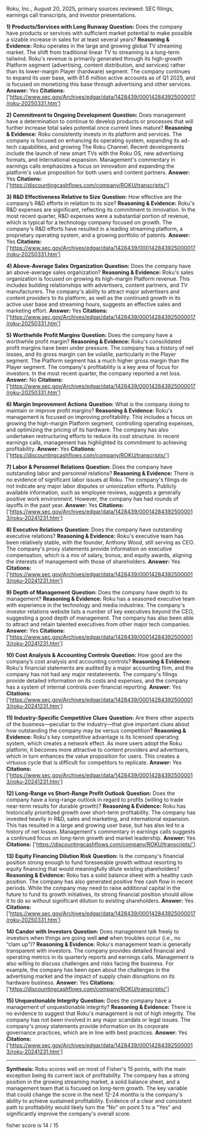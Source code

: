Roku, Inc., August 20, 2025, primary sources reviewed: SEC filings, earnings call transcripts, and investor presentations.

**1) Products/Services with Long Runway**
**Question:** Does the company have products or services with sufficient market potential to make possible a sizable increase in sales for at least several years?
**Reasoning & Evidence:** Roku operates in the large and growing global TV streaming market. The shift from traditional linear TV to streaming is a long-term tailwind. Roku's revenue is primarily generated through its high-growth Platform segment (advertising, content distribution, and services) rather than its lower-margin Player (hardware) segment. The company continues to expand its user base, with 81.6 million active accounts as of Q1 2025, and is focused on monetizing this base through advertising and other services.
**Answer:** Yes
**Citations:** ['https://www.sec.gov/Archives/edgar/data/1428439/000142843925000017/roku-20250331.htm']

**2) Commitment to Ongoing Development**
**Question:** Does management have a determination to continue to develop products or processes that will further increase total sales potential once current lines mature?
**Reasoning & Evidence:** Roku consistently invests in its platform and services. The company is focused on enhancing its operating system, expanding its ad-tech capabilities, and growing The Roku Channel. Recent developments include the launch of new smart TVs with the Roku OS, new advertising formats, and international expansion. Management's commentary in earnings calls emphasizes a focus on innovation and expanding the platform's value proposition for both users and content partners.
**Answer:** Yes
**Citations:** ['https://discountingcashflows.com/company/ROKU/transcripts/']

**3) R&D Effectiveness Relative to Size**
**Question:** How effective are the company’s R&D efforts in relation to its size?
**Reasoning & Evidence:** Roku's R&D expenses are significant, reflecting its commitment to innovation. In the most recent quarter, R&D expenses were a substantial portion of revenue, which is typical for a technology company focused on growth. The company's R&D efforts have resulted in a leading streaming platform, a proprietary operating system, and a growing portfolio of patents.
**Answer:** Yes
**Citations:** ['https://www.sec.gov/Archives/edgar/data/1428439/000142843925000017/roku-20250331.htm']

**4) Above-Average Sales Organization**
**Question:** Does the company have an above-average sales organization?
**Reasoning & Evidence:** Roku's sales organization is focused on growing its high-margin Platform revenue. This includes building relationships with advertisers, content partners, and TV manufacturers. The company's ability to attract major advertisers and content providers to its platform, as well as the continued growth in its active user base and streaming hours, suggests an effective sales and marketing effort.
**Answer:** Yes
**Citations:** ['https://www.sec.gov/Archives/edgar/data/1428439/000142843925000017/roku-20250331.htm']

**5) Worthwhile Profit Margins**
**Question:** Does the company have a worthwhile profit margin?
**Reasoning & Evidence:** Roku's consolidated profit margins have been under pressure. The company has a history of net losses, and its gross margin can be volatile, particularly in the Player segment. The Platform segment has a much higher gross margin than the Player segment. The company's profitability is a key area of focus for investors. In the most recent quarter, the company reported a net loss.
**Answer:** No
**Citations:** ['https://www.sec.gov/Archives/edgar/data/1428439/000142843925000017/roku-20250331.htm']

**6) Margin Improvement Actions**
**Question:** What is the company doing to maintain or improve profit margins?
**Reasoning & Evidence:** Roku's management is focused on improving profitability. This includes a focus on growing the high-margin Platform segment, controlling operating expenses, and optimizing the pricing of its hardware. The company has also undertaken restructuring efforts to reduce its cost structure. In recent earnings calls, management has highlighted its commitment to achieving profitability.
**Answer:** Yes
**Citations:** ['https://discountingcashflows.com/company/ROKU/transcripts/']

**7) Labor & Personnel Relations**
**Question:** Does the company have outstanding labor and personnel relations?
**Reasoning & Evidence:** There is no evidence of significant labor issues at Roku. The company's filings do not indicate any major labor disputes or unionization efforts. Publicly available information, such as employee reviews, suggests a generally positive work environment. However, the company has had rounds of layoffs in the past year.
**Answer:** Yes
**Citations:** ['https://www.sec.gov/Archives/edgar/data/1428439/000142843925000013/roku-20241231.htm']

**8) Executive Relations**
**Question:** Does the company have outstanding executive relations?
**Reasoning & Evidence:** Roku's executive team has been relatively stable, with the founder, Anthony Wood, still serving as CEO. The company's proxy statements provide information on executive compensation, which is a mix of salary, bonus, and equity awards, aligning the interests of management with those of shareholders.
**Answer:** Yes
**Citations:** ['https://www.sec.gov/Archives/edgar/data/1428439/000142843925000013/roku-20241231.htm']

**9) Depth of Management**
**Question:** Does the company have depth to its management?
**Reasoning & Evidence:** Roku has a seasoned executive team with experience in the technology and media industries. The company's investor relations website lists a number of key executives beyond the CEO, suggesting a good depth of management. The company has also been able to attract and retain talented executives from other major tech companies.
**Answer:** Yes
**Citations:** ['https://www.sec.gov/Archives/edgar/data/1428439/000142843925000013/roku-20241231.htm']

**10) Cost Analysis & Accounting Controls**
**Question:** How good are the company’s cost analysis and accounting controls?
**Reasoning & Evidence:** Roku's financial statements are audited by a major accounting firm, and the company has not had any major restatements. The company's filings provide detailed information on its costs and expenses, and the company has a system of internal controls over financial reporting.
**Answer:** Yes
**Citations:** ['https://www.sec.gov/Archives/edgar/data/1428439/000142843925000013/roku-20241231.htm']

**11) Industry-Specific Competitive Clues**
**Question:** Are there other aspects of the business—peculiar to the industry—that give important clues about how outstanding the company may be versus competition?
**Reasoning & Evidence:** Roku's key competitive advantage is its licensed operating system, which creates a network effect. As more users adopt the Roku platform, it becomes more attractive to content providers and advertisers, which in turn enhances the value proposition for users. This creates a virtuous cycle that is difficult for competitors to replicate.
**Answer:** Yes
**Citations:** ['https://www.sec.gov/Archives/edgar/data/1428439/000142843925000013/roku-20241231.htm']

**12) Long-Range vs Short-Range Profit Outlook**
**Question:** Does the company have a long-range outlook in regard to profits (willing to trade near-term results for durable growth)?
**Reasoning & Evidence:** Roku has historically prioritized growth over short-term profitability. The company has invested heavily in R&D, sales and marketing, and international expansion. This has resulted in a large and growing user base, but has also led to a history of net losses. Management's commentary in earnings calls suggests a continued focus on long-term growth and market leadership.
**Answer:** Yes
**Citations:** ['https://discountingcashflows.com/company/ROKU/transcripts/']

**13) Equity Financing Dilution Risk**
**Question:** Is the company's financial position strong enough to fund foreseeable growth without resorting to equity financing that would meaningfully dilute existing shareholders?
**Reasoning & Evidence:** Roku has a solid balance sheet with a healthy cash position. The company has also generated positive free cash flow in recent periods. While the company may need to raise additional capital in the future to fund its growth initiatives, its strong financial position should allow it to do so without significant dilution to existing shareholders.
**Answer:** Yes
**Citations:** ['https://www.sec.gov/Archives/edgar/data/1428439/000142843925000017/roku-20250331.htm']

**14) Candor with Investors**
**Question:** Does management talk freely to investors when things are going well **and** when troubles occur (i.e., no “clam up”)?
**Reasoning & Evidence:** Roku's management team is generally transparent with investors. The company provides detailed financial and operating metrics in its quarterly reports and earnings calls. Management is also willing to discuss challenges and risks facing the business. For example, the company has been open about the challenges in the advertising market and the impact of supply chain disruptions on its hardware business.
**Answer:** Yes
**Citations:** ['https://discountingcashflows.com/company/ROKU/transcripts/']

**15) Unquestionable Integrity**
**Question:** Does the company have a management of unquestionable integrity?
**Reasoning & Evidence:** There is no evidence to suggest that Roku's management is not of high integrity. The company has not been involved in any major scandals or legal issues. The company's proxy statements provide information on its corporate governance practices, which are in line with best practices.
**Answer:** Yes
**Citations:** ['https://www.sec.gov/Archives/edgar/data/1428439/000142843925000013/roku-20241231.htm']

---
**Synthesis:**
Roku scores well on most of Fisher's 15 points, with the main exception being its current lack of profitability. The company has a strong position in the growing streaming market, a solid balance sheet, and a management team that is focused on long-term growth. The key variable that could change the score in the next 12-24 months is the company's ability to achieve sustained profitability. Evidence of a clear and consistent path to profitability would likely turn the "No" on point 5 to a "Yes" and significantly improve the company's overall score.

fisher score is 14 / 15